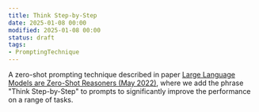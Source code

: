 ```yaml
---
title: Think Step-by-Step
date: 2025-01-08 00:00
modified: 2025-01-08 00:00
status: draft
tags:
- PromptingTechnique
---
```


A zero-shot prompting technique described in paper [Large Language Models are Zero-Shot Reasoners (May 2022)](../reference/papers/large-language-models-are-zero-shot-reasoners-may-2022.md), where we add the phrase "Think Step-by-Step" to prompts to significantly improve the performance on a range of tasks.